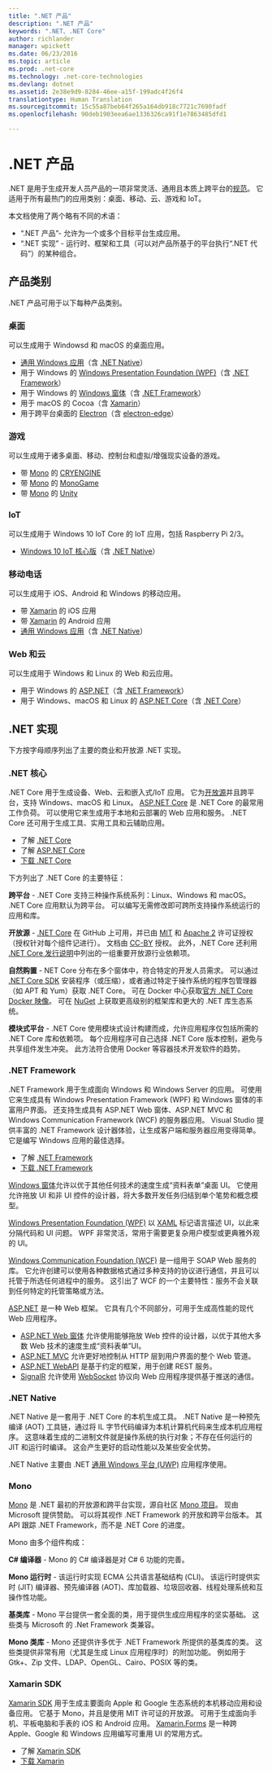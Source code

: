 ```yaml
---
title: ".NET 产品"
description: ".NET 产品"
keywords: ".NET、.NET Core"
author: richlander
manager: wpickett
ms.date: 06/23/2016
ms.topic: article
ms.prod: .net-core
ms.technology: .net-core-technologies
ms.devlang: dotnet
ms.assetid: 2e38e9d9-8284-46ee-a15f-199adc4f26f4
translationtype: Human Translation
ms.sourcegitcommit: 15c55a87beb64f265a164db918c7721c7690fadf
ms.openlocfilehash: 90deb1903eea6ae1336326ca91f1e7863485dfd1

---
```


# <a name="net-products"></a>.NET 产品

.NET 是用于生成开发人员产品的一项非常灵活、通用且本质上跨平台的[规范](https://github.com/dotnet/coreclr/blob/master/Documentation/project-docs/dotnet-standards.md)。 它适用于所有最热门的应用类别：桌面、移动、云、游戏和 IoT。

本文档使用了两个略有不同的术语：

- “.NET 产品”- 允许为一个或多个目标平台生成应用。
- “.NET 实现” - 运行时、框架和工具（可以对产品所基于的平台执行“.NET 代码”）的某种组合。

## <a name="product-categories"></a>产品类别

.NET 产品可用于以下每种产品类别。

### <a name="desktop"></a>桌面

可以生成用于 Windowsd 和 macOS 的桌面应用。

- [通用 Windows 应用](https://developer.microsoft.com/windows)（含 [.NET Native](#net-native)）
- 用于 Windows 的 [Windows Presentation Foundation (WPF)](https://msdn.microsoft.com/library/ms754130.aspx)（含 [.NET Framework](#net-framework)）
- 用于 Windows 的 [Windows 窗体](https://msdn.microsoft.com/library/dd30h2yb.aspx)（含 [.NET Framework](#net-framework)）
- 用于 macOS 的 Cocoa（含 [Xamarin](#xamarin-sdk)）
- 用于跨平台桌面的 [Electron](http://electron.atom.io/)（含 [electron-edge](https://github.com/kexplo/electron-edge)）

### <a name="games"></a>游戏

可以生成用于诸多桌面、移动、控制台和虚拟/增强现实设备的游戏。

- 带 [Mono](#mono) 的 [CRYENGINE](http://docs.cryengine.com/display/CEPROG/CE%23+Programming)
- 带 [Mono](#mono) 的 [MonoGame](http://www.monogame.net/documentation/?page=main)
- 带 [Mono](#mono) 的 [Unity](http://docs.unity3d.com/Manual/index.html)

### <a name="iot"></a>IoT

可以生成用于 Windows 10 IoT Core 的 IoT 应用，包括 Raspberry Pi 2/3。

- [Windows 10 IoT 核心版](https://developer.microsoft.com/windows/iot)（含 [.NET Native](#net-native)）

### <a name="mobile"></a>移动电话

可以生成用于 iOS、Android 和 Windows 的移动应用。

- 带 [Xamarin](#xamarin-sdk) 的 iOS 应用
- 带 [Xamarin](#xamarin-sdk) 的 Android 应用
- [通用 Windows 应用](https://developer.microsoft.com/windows)（含 [.NET Native](#net-native)）

### <a name="web-and-cloud"></a>Web 和云

可以生成用于 Windows 和 Linux 的 Web 和云应用。

- 用于 Windows 的 [ASP.NET](http://www.asp.net/)（含 [.NET Framework](#net-framework)）
- 用于 Windows、macOS 和 Linux 的 [ASP.NET Core](http://docs.asp.net/)（含 [.NET Core](#net-core)）

## <a name="net-implementations"></a>.NET 实现

下方按字母顺序列出了主要的商业和开放源 .NET 实现。

### <a name="net-core"></a>.NET 核心

.NET Core 用于生成设备、Web、云和嵌入式/IoT 应用。 它为[开放源](https://github.com/dotnet/core)并且跨平台，支持 Windows、macOS 和 Linux。 [ASP.NET Core](http://docs.asp.net/) 是 .NET Core 的最常用工作负荷。 可以使用它来生成用于本地和云部署的 Web 应用和服务。 .NET Core 还可用于生成工具、实用工具和云辅助应用。

- 了解 [.NET Core](../core/index.md)
- 了解 [ASP.NET Core](http://docs.asp.net/)
- [下载 .NET Core](http://dot.net/core)

下方列出了 .NET Core 的主要特征：

**跨平台** - .NET Core 支持三种操作系统系列：Linux、Windows 和 macOS。 .NET Core 应用默认为跨平台。 可以编写无需修改即可跨所支持操作系统运行的应用和库。

**开放源** - [.NET Core](https://github.com/dotnet/core) 在 GitHub 上可用，并已由 [MIT](https://github.com/dotnet/coreclr/blob/master/LICENSE.TXT) 和 [Apache 2](https://github.com/dotnet/roslyn/blob/master/License.txt) 许可证授权（授权针对每个组件记进行）。 文档由 [CC-BY](https://github.com/dotnet/docs/blob/master/license.txt) 授权。 此外，.NET Core 还利用 [.NET Core 发行说明](https://github.com/dotnet/core/releases)中列出的一组重要开放源行业依赖项。 

**自然购置** - NET Core 分布在多个窗体中，符合特定的开发人员需求。 可以通过 [.NET Core SDK](https://dot.net/core) 安装程序（或压缩），或者通过特定于操作系统的程序包管理器（如 APT 和 Yum）获取 .NET Core。 可在 Docker 中心获取[官方 .NET Core Docker 映像](https://hub.docker.com/r/microsoft/dotnet/)。 可在 [NuGet](http://www.nuget.org/) 上获取更高级别的框架库和更大的 .NET 库生态系统。 

**模块式平台** - .NET Core 使用模块式设计构建而成，允许应用程序仅包括所需的 .NET Core 库和依赖项。 每个应用程序可自己选择 .NET Core 版本控制，避免与共享组件发生冲突。 此方法符合使用 Docker 等容器技术开发软件的趋势。

### <a name="net-framework"></a>.NET Framework

.NET Framework 用于生成面向 Windows 和 Windows Server 的应用。 可使用它来生成具有 Windows Presentation Framework (WPF) 和 Windows 窗体的丰富用户界面。 还支持生成具有 ASP.NET Web 窗体、ASP.NET MVC 和 Windows Communication Framework (WCF) 的服务器应用。 Visual Studio 提供丰富的 .NET Framework 设计器体验，让生成客户端和服务器应用变得简单。 它是编写 Windows 应用的最佳选择。

- 了解 [.NET Framework](https://msdn.microsoft.com/library/w0x726c2.aspx)
- [下载 .NET Framework](https://dot.net)

[Windows 窗体](https://msdn.microsoft.com/library/dd30h2yb.aspx)允许以优于其他任何技术的速度生成“资料表单”桌面 UI。 它使用允许拖放 UI 和非 UI 控件的设计器，将大多数开发任务归结到单个笔势和概念模型。

[Windows Presentation Foundation (WPF)](https://msdn.microsoft.com/library/ms754130.aspx) 以 [XAML](https://msdn.microsoft.com/library/ms752059.aspx) 标记语言描述 UI，以此来分隔代码和 UI 问题。 WPF 非常灵活，常用于需要更复杂用户模型或更典雅外观的 UI。

[Windows Communication Foundation (WCF)](https://msdn.microsoft.com/library/ms731082.aspx) 是一组用于 SOAP Web 服务的库。 它允许创建可以使用各种数据格式通过多种支持的协议进行通信，并且可以托管于所选任何进程中的服务。 这引出了 WCF 的一个主要特性：服务不会关联到任何特定的托管策略或方法。

[ASP.NET](http://www.asp.net/) 是一种 Web 框架。 它具有几个不同部分，可用于生成高性能的现代 Web 应用程序。 

- [ASP.NET Web 窗体](http://www.asp.net/web-forms) 允许使用能够拖放 Web 控件的设计器，以优于其他大多数 Web 技术的速度生成“资料表单”UI。 
- [ASP.NET MVC](http://www.asp.net/mvc) 允许更好地控制从 HTTP 层到用户界面的整个 Web 管道。 
- [ASP.NET WebAPI](http://www.asp.net/web-api) 是基于约定的框架，用于创建 REST 服务。 
- [SignalR](http://www.asp.net/signalr) 允许使用 [WebSocket](https://en.wikipedia.org/wiki/WebSocket) 协议向 Web 应用程序提供基于推送的通信。

### <a name="net-native"></a>.NET Native

.NET Native 是一套用于 .NET Core 的本机生成工具。 .NET Native 是一种预先编译 (AOT) 工具链，通过将 IL 字节代码编译为本机计算机代码来生成本机应用程序。 这意味着生成的二进制文件就是操作系统的执行对象；不存在任何运行的 JIT 和运行时编译。 这会产生更好的启动性能以及某些安全优势。

.NET Native 主要由 .NET [通用 Windows 平台 (UWP)](https://msdn.microsoft.com/library/windows/apps/dn726767.aspx) 应用程序使用。

### <a name="mono"></a>Mono

[Mono](http://www.mono-project.com/docs/about-mono/) 是 .NET 最初的开放源和跨平台实现，源自社区 [Mono 项目](http://mono-project.com)。 现由 Microsoft 提供赞助。 可以将其视作 .NET Framework 的开放和跨平台版本。 其 API 跟踪 .NET Framework，而不是 .NET Core 的进度。

Mono 由多个组件构成：

**C# 编译器** - Mono 的 C# 编译器是对 C# 6 功能的完善。

**Mono 运行时** - 该运行时实现 ECMA 公共语言基础结构 (CLI)。 该运行时提供实时 (JIT) 编译器、预先编译器 (AOT)、库加载器、垃圾回收器、线程处理系统和互操作性功能。

**基类库** - Mono 平台提供一套全面的类，用于提供生成应用程序的坚实基础。 这些类与 Microsoft 的 .Net Framework 类兼容。

**Mono 类库** - Mono 还提供许多优于 .NET Framework 所提供的基类库的类。 这些类提供非常有用（尤其是生成 Linux 应用程序时）的附加功能。 例如用于 Gtk+、Zip 文件、LDAP、OpenGL、Cairo、POSIX 等的类。

### <a name="xamarin-sdk"></a>Xamarin SDK

[Xamarin SDK](http://open.xamarin.com) 用于生成主要面向 Apple 和 Google 生态系统的本机移动应用和设备应用。 它基于 Mono，并且是使用 MIT 许可证的开放源。 可用于生成面向手机、平板电脑和手表的 iOS 和 Android 应用。 [Xamarin.Forms](https://www.xamarin.com/forms) 是一种跨 Apple、Google 和 Windows 应用编写可重用 UI 的常用方式。

- 了解 [Xamarin SDK](https://developer.xamarin.com/)
- [下载 Xamarin](https://www.xamarin.com/platform)



<!--HONumber=Nov16_HO1-->


